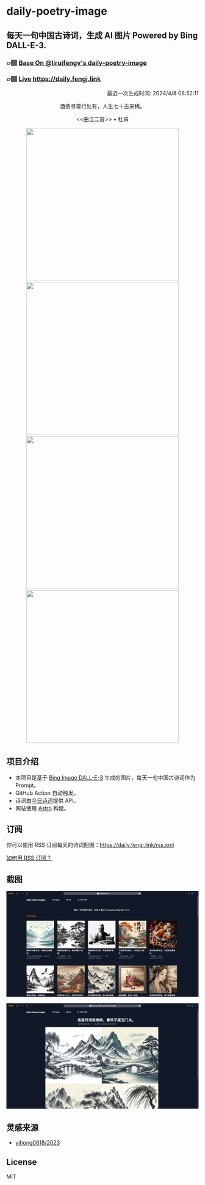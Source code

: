 
# daily-poetry-image

## 每天一句中国古诗词，生成 AI 图片 Powered by Bing DALL-E-3.

### 👉🏽 [Base On @liruifengv's daily-poetry-image](https://github.com/liruifengv/daily-poetry-image)

### 👉🏽 [Live](https://daily.fengj.link) https://daily.fengj.link

<p align="right">
  最近一次生成时间: 2024/4/8 08:52:11
</p>
<p align="center">
酒债寻常行处有，人生七十古来稀。
</p>
<p align="center">
<<曲江二首>> • 杜甫
</p>
<p align="center">
<img src="https://tse3.mm.bing.net/th/id/OIG4.o8dd5La1c.LTnsOOSX6F" height="400" width="400" />
<img src="https://tse4.mm.bing.net/th/id/OIG4.3_rLoru4nsk.LdHe8JHy" height="400" width="400" />
<img src="https://tse4.mm.bing.net/th/id/OIG4.WxLFqxlIFrtdBMbtSR2o" height="400" width="400" />
<img src="https://tse3.mm.bing.net/th/id/OIG4.xnxQly3K._sAC4Ke1FnF" height="400" width="400" />
</p>

## 项目介绍

-   本项目是基于 [Bing Image DALL-E-3](https://www.bing.com/images/create) 生成的图片，每天一句中国古诗词作为 Prompt。
-   GitHub Action 自动触发。
-   诗词由[今日诗词](https://www.jinrishici.com/)提供 API。
-   网站使用 [Astro](https://astro.build) 构建。

## 订阅

你可以使用 RSS 订阅每天的诗词配图：https://daily.fengj.link/rss.xml

[如何用 RSS 订阅？](https://zhuanlan.zhihu.com/p/55026716)

## 截图

![图片列表](./screenshots/Snipaste_2023-12-28_21-00-26.png)

![图片详情](./screenshots/Snipaste_2023-12-28_21-00-53.png)

## 灵感来源

-   [yihong0618/2023](https://github.com/yihong0618/2023)

## License

MIT
